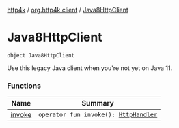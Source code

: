 [http4k](../../index.md) / [org.http4k.client](../index.md) / [Java8HttpClient](./index.md)

# Java8HttpClient

`object Java8HttpClient`

Use this legacy Java client when you're not yet on Java 11.

### Functions

| Name | Summary |
|---|---|
| [invoke](invoke.md) | `operator fun invoke(): `[`HttpHandler`](../../org.http4k.core/-http-handler.md) |
